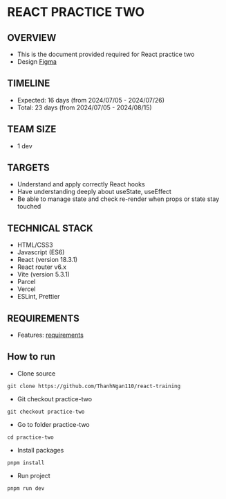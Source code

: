 # REACT PRACTICE TWO

## OVERVIEW

- This is the document provided required for React practice two
- Design [Figma](<https://www.figma.com/design/784lDf295l43fqbmU48a0y/Shop?node-id=0-1&t=JwUew8jEbrxuhSu0-1>)

## TIMELINE

- Expected: 16 days (from 2024/07/05 - 2024/07/26)
- Total:  23 days (from 2024/07/05 - 2024/08/15)

## TEAM SIZE

- 1 dev

## TARGETS

- Understand and apply correctly React hooks
- Have understanding deeply about useState, useEffect
- Be able to manage state and check re-render when props or state stay touched

## TECHNICAL STACK

- HTML/CSS3
- Javascript (ES6)
- React (version 18.3.1)
- React router v6.x
- Vite (version 5.3.1)
- Parcel
- Vercel
- ESLint, Prettier


## REQUIREMENTS

- Features: [requirements](<https://docs.google.com/document/d/1vq00Nb78HwPHdT7kAzzuzaBqZ0x6x2X1qYMHKYS8K8Y/edit#heading=h.iag5tvnlb6h7>)

## How to run

- Clone source

```
git clone https://github.com/ThanhNgan110/react-training
```

- Git checkout practice-two

```
git checkout practice-two
```

- Go to folder practice-two

```
cd practice-two
```

- Install packages

```
pnpm install
```

- Run project

```
pnpm run dev
```
